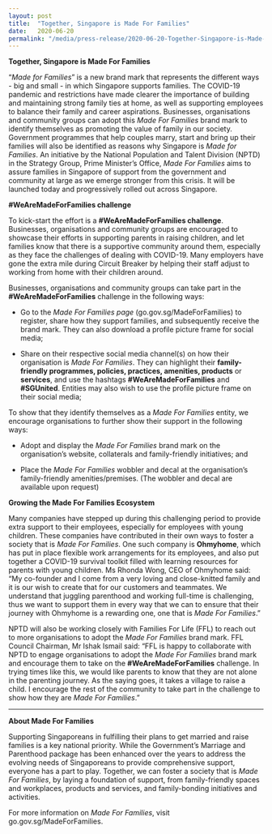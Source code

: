 ```yaml
---
layout: post
title:  "Together, Singapore is Made For Families"
date:   2020-06-20
permalink: "/media/press-release/2020-06-20-Together-Singapore-is-Made-For-Families"
---
```


**Together, Singapore is Made For Families**

“*Made for Families*” is a new brand mark that represents the different ways - big and small - in which Singapore supports families. The COVID-19 pandemic and restrictions have made clearer the importance of building and maintaining strong family ties at home, as well as supporting employees to balance their family and career aspirations. Businesses, organisations and community groups can adopt this *Made For Families* brand mark to identify themselves as promoting the value of family in our society. Government programmes that help couples marry, start and bring up their families will also be identified as reasons why Singapore is *Made for Families*. An initiative by the National Population and Talent Division (NPTD) in the Strategy Group, Prime Minister’s Office, *Made For Families* aims to assure families in Singapore of support from the government and community at large as we emerge stronger from this crisis. It will be launched today and progressively rolled out across Singapore.

**#WeAreMadeForFamilies challenge**

To kick-start the effort is a **#WeAreMadeForFamilies challenge**. Businesses, organisations and community groups are encouraged to showcase their efforts in supporting parents in raising children, and let families know that there is a supportive community around them, especially as they face the challenges of dealing with COVID-19. Many employers have gone the extra mile during Circuit Breaker by helping their staff adjust to working from home with their children around. 

Businesses, organisations and community groups can take part in the **#WeAreMadeForFamilies** challenge in the following ways:

* Go to the *Made For Families page* (go.gov.sg/MadeForFamilies) to register, share how they support families, and subsequently receive the brand mark. They can also download a profile picture frame for social media; 

* Share on their respective social media channel(s) on how their organisation is *Made For Families*. They can highlight their **family-friendly programmes, policies, practices, amenities, products** or **services**, and use the hashtags **#WeAreMadeForFamilies** and **#SGUnited**. Entities may also wish to use the profile picture frame on their social media; 

To show that they identify themselves as a *Made For Families* entity, we encourage organisations to further show their support in the following ways:

* Adopt and display the *Made For Families* brand mark on the organisation’s website, collaterals and family-friendly initiatives; and 

* Place the *Made For Families* wobbler and decal at the organisation’s family-friendly amenities/premises. (The wobbler and decal are available upon request)

**Growing the Made For Families Ecosystem**
	
Many companies have stepped up during this challenging period to provide extra support to their employees, especially for employees with young children. These companies have contributed in their own ways to foster a society that is *Made For Families*. One such company is **Ohmyhome**, which has put in place flexible work arrangements for its employees, and also put together a COVID-19 survival toolkit filled with learning resources for parents with young children. Ms Rhonda Wong, CEO of Ohmyhome said: “My co-founder and I come from a very loving and close-knitted family and it is our wish to create that for our customers and teammates. We understand that juggling parenthood and working full-time is challenging, thus we want to support them in every way that we can to ensure that their journey with Ohmyhome is a rewarding one, one that is *Made For Families*.”

NPTD will also be working closely with Families For Life (FFL) to reach out to more organisations to adopt the *Made For Families* brand mark. FFL Council Chairman, Mr Ishak Ismail said: “FFL is happy to collaborate with NPTD to engage organisations to adopt the *Made For Families* brand mark and encourage them to take on the **#WeAreMadeForFamilies** challenge. In trying times like this, we would like parents to know that they are not alone in the parenting journey. As the saying goes, it takes a village to raise a child. I encourage the rest of the community to take part in the challenge to show how they are *Made For Families*.”

----------

**About Made For Families**

Supporting Singaporeans in fulfilling their plans to get married and raise families is a key national priority. While the Government’s Marriage and Parenthood package has been enhanced over the years to address the evolving needs of Singaporeans to provide comprehensive support, everyone has a part to play. Together, we can foster a society that is *Made For Families*, by laying a foundation of support, from family-friendly spaces and workplaces, products and services, and family-bonding initiatives and activities.  

For more information on *Made For Families*, visit go.gov.sg/MadeForFamilies.

